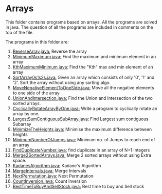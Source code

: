# ArraysThis folder contains programs based on arrays. All the programs are solved in java.The question of all the programs are included in comments on the top of the file.The programs in this folder are:1. [ReverseArray.java:](https://github.com/kanupriya-ishu/programming/blob/master/data%20structures/arrays/ReverseArray.java) Reverse the array2. [MinimumMaximum.java:](https://github.com/kanupriya-ishu/programming/blob/master/data%20structures/arrays/MinimumMaximum.java) Find the maximum and minimum element in an array3. [KthMaximumMinimum.java:](https://github.com/kanupriya-ishu/programming/blob/master/data%20structures/arrays/KthMaximumMinimum.java) Find the "Kth" max and min element of an array 4. [SortArray0s1s2s.java:](https://github.com/kanupriya-ishu/programming/blob/master/data%20structures/arrays/SortArray0s1s2s.java) Given an array which consists of only '0', '1' and '2'. Sort the array without using any sorting algo.5. [MoveNegativeElementToOneSide.java:](https://github.com/kanupriya-ishu/programming/blob/master/data%20structures/arrays/MoveNegativeElementToOneSide.java) Move all the negative elements to one side of the array 6. [UnionAndIntersection.java:](https://github.com/kanupriya-ishu/programming/blob/master/data%20structures/arrays/UnionAndIntersection.java) Find the Union and Intersection of the two sorted arrays.7. [CyclicallyRotateArrayByOne.java:](https://github.com/kanupriya-ishu/programming/blob/master/data%20structures/arrays/CyclicallyRotateArrayByOne.java) Write a program to cyclically rotate an array by one.8. [LargestSumContiguousSubArray.java:](https://github.com/kanupriya-ishu/programming/blob/master/data%20structures/arrays/LargestSumContiguousSubArray.java) Find Largest sum contiguous Subarray 9. [MinimizeTheHeights.java:](https://github.com/kanupriya-ishu/programming/blob/master/data%20structures/arrays/MinimizeTheHeights.java) Minimise the maximum difference between heights10. [MinimumNumberOfJumps.java:](https://github.com/kanupriya-ishu/programming/blob/master/data%20structures/arrays/MinimumNumberOfJumps.java) Minimum no. of Jumps to reach end of an array11. [FindDuplicateNumber.java:](https://github.com/kanupriya-ishu/programming/blob/master/data%20structures/arrays/FindDuplicateNumber.java) find duplicate in an array of N+1 Integers12. [Merge2SortedArrays.java:](https://github.com/kanupriya-ishu/programming/blob/master/data%20structures/arrays/Merge2SortedArrays.java) Merge 2 sorted arrays without using Extra space.13. [KadanesAlgorithm.java:](https://github.com/kanupriya-ishu/programming/blob/master/data%20structures/arrays/KadanesAlgorithm.java) Kadane's Algorithm14. [MergeIntervals.java:](https://github.com/kanupriya-ishu/programming/blob/master/data%20structures/arrays/MergeIntervals.java) Merge Intervals15. [NextPermutation.java:](https://github.com/kanupriya-ishu/programming/blob/master/data%20structures/arrays/NextPermutation.java) Next Permutation16. [CountInversion.java:](https://github.com/kanupriya-ishu/programming/blob/master/data%20structures/arrays/CountInversion.java) Count Inversion17. [BestTimeToBuyAndSellStock.java:](https://github.com/kanupriya-ishu/programming/blob/master/data%20structures/arrays/BestTimeToBuyAndSellStock.java) Best time to buy and Sell stock